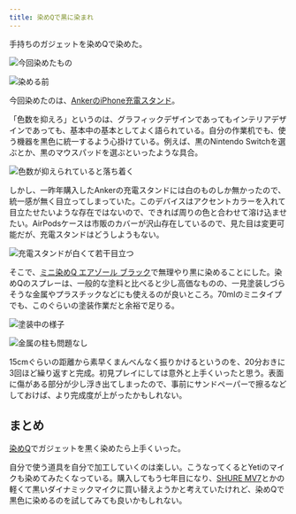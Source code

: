 ```yaml
---
title: 染めQで黒に染まれ
---
```

手持ちのガジェットを染めQで染めた。

![](https://lh4.googleusercontent.com/s5-y4xVGNGuuhdQ6qYpM08REyYIBacn6wt6FiDJ726vaHvC4Cyqp1GVj9zNh4ly5jbxjHcdau9cVYU_wLpnh06mfoc4l4xXsLfKr_UfMD2B-FqH_zzA2xC74GE4gcZM4qN9xpG74hbb0rbEfsmEVwqhqBNWXuumsyMGHlGcvnN0G7S6zdK1RpUTRbEFx "今回染めたもの")

![](https://lh5.googleusercontent.com/LpLosfCOHWysUu28YGFklWdTTK_4n30PBfYNz1P4RSzz536eLQ1dWEId3bUTa1ipBiZMRh52gC_AezrcA-NHBW_vjOBdXYm6gbWUFW_YTXL3zac9UA1Zuo1xKJnrrdlP3_bxcPmCE8pGmCPA7Y3L3_NbkQHlmvkAZYWB9z5QJkeIo-bQE6rNyMeDaanR "染める前")

今回染めたのは、[AnkerのiPhone充電スタンド](https://r7kamura.com/articles/2021-09-06-anker-iphone-stand)。

「色数を抑えろ」というのは、グラフィックデザインであってもインテリアデザインであっても、基本中の基本としてよく語られている。自分の作業机でも、使う機器を黒色に統一するよう心掛けている。例えば、黒のNintendo Switchを選ぶとか、黒のマウスパッドを選ぶといったような具合。

![](https://lh4.googleusercontent.com/FglUvj5InbikPdi1X5wnKhrZfYJ4KRHiUHJcSX2DJbrm4o0dNoSuc930hNMobvzLqmHQ1eqLE-dAjh7P-9g6Ae8ssD7cXS3ziJOYCLmK9CeD2IWVGS02AKIQRFbvET_KmPCTMULb8RLC031dCAZ6KbudWurJVFtmaMKR12nSaT_S3A10I4CVOSRJzRH8 "色数が抑えられていると落ち着く")

しかし、一昨年購入したAnkerの充電スタンドには白のものしか無かったので、統一感が無く目立ってしまっていた。このデバイスはアクセントカラーを入れて目立たせたいような存在ではないので、できれば周りの色と合わせて溶け込ませたい。AirPodsケースは市販のカバーが沢山存在しているので、見た目は変更可能だが、充電スタンドはどうしようもない。

![](https://lh5.googleusercontent.com/3hU2piWrbFsXxfG89cnlanihHozLCGNXo2KNoyIrEU_mZEMza7INm7HoLy9bpo7MdyLsJgL--GhRmW6FWxzyVdocMdo6lT-II6SDzjGHvSloEYYvrRYX2kph-LD-oJn5TcpXgue1ke5TOOh-TUrbgZUfDf_yCmB_AUGJ1hkmYSPF4-ddq4fwcNBLXUgQ "充電スタンドが白くて若干目立つ")

そこで、[ミニ染めQ エアゾール ブラック](https://www.amazon.co.jp/dp/B003QMFUKO)で無理やり黒に染めることにした。染めQのスプレーは、一般的な塗料と比べると少し高価なものの、一見塗装しづらそうな金属やプラスチックなどにも使えるのが良いところ。70mlのミニタイプでも、このぐらいの塗装作業だと余裕で足りる。

![](https://lh5.googleusercontent.com/c9uAb3vf9WPbde8VkRsa1sUKoXXzUpx8LSxoZ6-FabWXBwOEsXXkaJ8yEgaLvQJUKqwjBDq83Ricd7rwXzRRieJZlWJ8-ge3mybLuOpoXYKxNPfDt3xtkp1s05Sb_ISJMn8u0C23HCtVAmXXr4z0O3xzZeUkquJZKDpKDlitYCzWf9N6WEkRNI5P4BKO "塗装中の様子")

![](https://lh6.googleusercontent.com/aGkMOWq5zcI2p3vUibvO_OJ1t65WLDHEnK_2EaEHwhHJeCtJ3NUQ52HvZzHTixhQ0U08ODjoLPWYHR55iq8BYmxYmXLCseDDqD2htT2Cy3BNL3cG2lpo190CPyTXpjdSotmTQAZOdc-m2ty77EQVxbrc7ixn15fbn45iDCpdm4J6c_eIf74liFPe_-wa "金属の柱も問題なし")

15cmぐらいの距離から素早くまんべんなく振りかけるというのを、20分おきに3回ほど繰り返すと完成。初見プレイにしては意外と上手くいったと思う。表面に傷がある部分が少し浮き出てしまったので、事前にサンドペーパーで擦るなどしておけば、より完成度が上がったかもしれない。

まとめ
---

[染めQ](https://www.amazon.co.jp/dp/B003QMFUKO)でガジェットを黒く染めたら上手くいった。

自分で使う道具を自分で加工していくのは楽しい。こうなってくるとYetiのマイクも染めてみたくなっている。購入してもう七年目になり、[SHURE MV7](https://www.amazon.co.jp/dp/B08KY7G1GV)とかの軽くて黒いダイナミックマイクに買い替えようかと考えていたけれど、染めQで黒色に染めるのを試してみても良いかもしれない。
